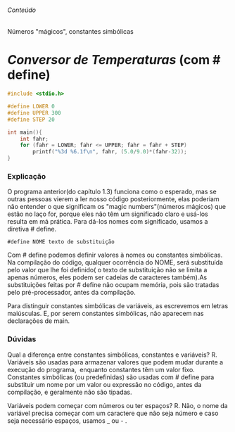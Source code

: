 ###### Conteúdo
Números "mágicos", constantes simbólicas

# ***Conversor de Temperaturas*** (com # define)

```c
#include <stdio.h>

#define LOWER 0
#define UPPER 300
#define STEP 20

int main(){
    int fahr;
    for (fahr = LOWER; fahr <= UPPER; fahr = fahr + STEP)
        printf("%3d %6.1f\n", fahr, (5.0/9.0)*(fahr-32));
}
```

### Explicação

O programa anterior(do capítulo 1.3) funciona como o esperado, mas se outras pessoas vierem a ler nosso código posteriormente, elas poderiam não entender o que significam os "magic numbers"(números mágicos) que estão no laço for, porque eles não têm um significado claro e usá-los resulta em má prática. Para dá-los nomes com significado, usamos a diretiva # define.

```
#define NOME texto de substituição
```

Com # define podemos definir valores à nomes ou constantes simbólicas. Na compilação do código, qualquer ocorrência do NOME, será substituída pelo valor que lhe foi definido( o texto de substituição não se limita a apenas números, eles podem ser cadeias de caracteres também).As substituições feitas por # define não ocupam memória, pois são tratadas pelo pré-processador, antes da compilação.

Para distinguir constantes simbólicas de variáveis, as escrevemos em letras maiúsculas. E, por serem constantes simbólicas, não aparecem nas declarações de main.

### Dúvidas

Qual a diferença entre constantes simbólicas, constantes e variáveis?
R. Variáveis são usadas para armazenar valores que podem mudar durante a execução do programa,  enquanto constantes têm um valor fixo. Constantes simbólicas (ou predefinidas) são usadas com # define para substituir um nome por um valor ou expressão no código, antes da compilação, e geralmente não são tipadas.

Variáveis podem começar com números ou ter espaços?
R. Não, o nome da variável precisa começar com um caractere que não seja número e caso seja necessário espaços, usamos _ ou - . 

